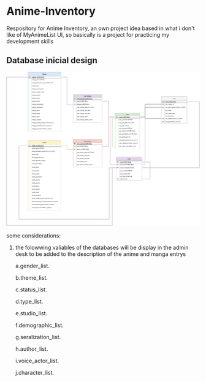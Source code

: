 # Anime-Inventory
 Respository for Anime Inventory, an own project idea based in what i don't like of MyAnimeList UI, so basically is a project for practicing my development skills
 
 ## Database inicial design
 ![My Remote Image](https://github.com/AndreaToPaz/Anime-Inventory/blob/main/reame-img/Anime%20Inventory.jpg?raw=true)
 
 some considerations:
 
 1. the folowwing valiables of the databases will be display in the admin desk to be added to the description of the anime and manga entrys
 
    a.gender_list.
    
    b.theme_list.
    
    c.status_list.
    
    d.type_list.
    
    e.studio_list.

    f.demographic_list.
    
    g.seralization_list.
    
    h.author_list.
    
    i.voice_actor_list.
    
    j.character_list.
    

